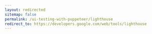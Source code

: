 ```yaml
---
layout: redirected
sitemap: false
permalink: /ui-testing-with-puppeteer/lighthouse
redirect_to: https://developers.google.com/web/tools/lighthouse
---
```


